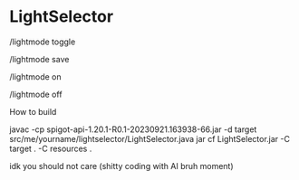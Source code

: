 # LightSelector

/lightmode toggle

/lightmode save

/lightmode on

/lightmode off

How to build

javac -cp spigot-api-1.20.1-R0.1-20230921.163938-66.jar -d target src/me/yourname/lightselector/LightSelector.java
jar cf LightSelector.jar -C target . -C resources .

idk you should not care (shitty coding with AI bruh moment)
